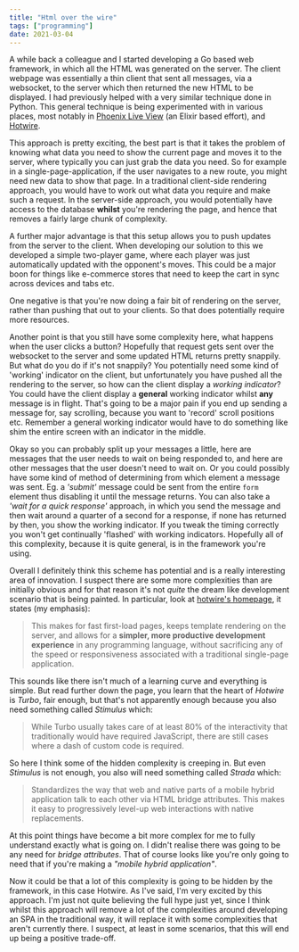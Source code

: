 ```yaml
---
title: "Html over the wire"
tags: ["programming"]
date: 2021-03-04
---
```


A while back a colleague and I started developing a Go based web framework, in which all the HTML was generated on the server. The client webpage was essentially a thin client that sent all messages, via a websocket, to the server which then returned the new HTML to be displayed. I had previously helped with a very similar technique done in Python. This general technique is being experimented with in various places, most notably in [Phoenix Live View](https://www.phoenixframework.org/blog/tags/liveview) (an Elixir based effort), and [Hotwire](https://hotwire.dev/).

This approach is pretty exciting, the best part is that it takes the problem of knowing what data you need to show the current page and moves it to the server, where typically you can just grab the data you need. So for example in a single-page-application, if the user navigates to a new route, you might need new data to show that page. In a traditional client-side rendering approach, you would have to work out what data you require and make such a request. In the server-side approach, you would potentially have access to the database **whilst** you're rendering the page, and hence that removes a fairly large chunk of complexity.

A further major advantage is that this setup allows you to push updates from the server to the client. When developing our solution to this we developed a simple two-player game, where each player was just automatically updated with the opponent's moves. This could be a major boon for things like e-commerce stores that need to keep the cart in sync across devices and tabs etc. 

One negative is that you're now doing a fair bit of rendering on the server, rather than pushing that out to your clients. So that does potentially require more resources.

Another point is that you still have some complexity here, what happens when the user clicks a button? Hopefully that request gets sent over the websocket to the server and some updated HTML returns pretty snappily. But what do you do if it's not snappily? You potentially need some kind of 'working' indicator on the client, but unfortunately you have pushed all the rendering to the server, so how can the client display a *working indicator*? You could have the client display a **general** working indicator whilst **any** message is in flight. That's going to be a major pain if you end up sending a message for, say scrolling, because you want to 'record' scroll positions etc. Remember a general working indicator would have to do something like shim the entire screen with an indicator in the middle.

Okay so you can probably split up your messages a little, here are messages that the user needs to wait on being responded to, and here are other messages that the user doesn't need to wait on. Or you could possibly have some kind of method of determining from which element a message was sent. Eg. a *'submit'* message could be sent from the entire `form` element thus disabling it until the message returns. You can also take a *'wait for a quick response'* approach, in which you send the message and then wait around a quarter of a second for a response, if none has returned by then, you show the working indicator. If you tweak the timing correctly you won't get continually 'flashed' with working indicators. Hopefully all of this complexity, because it is quite general, is in the framework you're using.

Overall I definitely think this scheme has potential and is a really interesting area of innovation. I suspect there are some more complexities than are initially obvious and for that reason it's not *quite* the dream like development scenario that is being painted. In particular, look at [hotwire's homepage](https://hotwire.dev/), it states (my emphasis):

> This makes for fast first-load pages, keeps template rendering on the server, and allows for a **simpler, more productive development experience** in any programming language, without sacrificing any of the speed or responsiveness associated with a traditional single-page application. 

This sounds like there isn't much of a learning curve and everything is simple. But read further down the page, you learn that the heart of *Hotwire* is *Turbo*, fair enough, but that's not apparently enough because you also need something called *Stimulus* which:

> While Turbo usually takes care of at least 80% of the interactivity that traditionally would have required JavaScript, there are still cases where a dash of custom code is required. 

So here I think some of the hidden complexity is creeping in. But even *Stimulus* is not enough, you also will need something called *Strada* which:

> Standardizes the way that web and native parts of a mobile hybrid application talk to each other via HTML bridge attributes. This makes it easy to progressively level-up web interactions with native replacements. 

At this point things have become a bit more complex for me to fully understand exactly what is going on. I didn't realise there was going to be any need for *bridge attributes*. That of course looks like you're only going to need that if you're making a *"mobile hybrid application"*.

Now it could be that a lot of this complexity is going to be hidden by the framework, in this case Hotwire. As I've said, I'm very excited by this approach. I'm just not quite believing the full hype just yet, since I think whilst this approach will remove a lot of the complexities around developing an SPA in the traditional way, it will replace it with some complexities that aren't currently there. I suspect, at least in some scenarios, that this will end up being a positive trade-off. 

